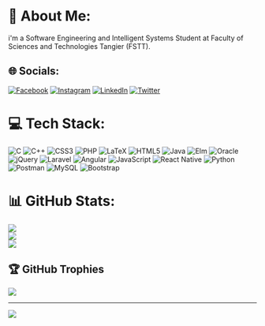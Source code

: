 # 💫 About Me:
i'm a Software Engineering and Intelligent Systems Student at Faculty of Sciences and Technologies Tangier (FSTT).


## 🌐 Socials:
[![Facebook](https://img.shields.io/badge/Facebook-%231877F2.svg?logo=Facebook&logoColor=white)](https://facebook.com/fouad.elmetioui) [![Instagram](https://img.shields.io/badge/Instagram-%23E4405F.svg?logo=Instagram&logoColor=white)](https://instagram.com/metiouifouadel) [![LinkedIn](https://img.shields.io/badge/LinkedIn-%230077B5.svg?logo=linkedin&logoColor=white)](https://linkedin.com/in/fouad-el-metioui-376198202) [![Twitter](https://img.shields.io/badge/Twitter-%231DA1F2.svg?logo=Twitter&logoColor=white)](https://twitter.com/elmfouad1) 

# 💻 Tech Stack:
![C](https://img.shields.io/badge/c-%2300599C.svg?style=for-the-badge&logo=c&logoColor=white) ![C++](https://img.shields.io/badge/c++-%2300599C.svg?style=for-the-badge&logo=c%2B%2B&logoColor=white) ![CSS3](https://img.shields.io/badge/css3-%231572B6.svg?style=for-the-badge&logo=css3&logoColor=white) ![PHP](https://img.shields.io/badge/php-%23777BB4.svg?style=for-the-badge&logo=php&logoColor=white) ![LaTeX](https://img.shields.io/badge/latex-%23008080.svg?style=for-the-badge&logo=latex&logoColor=white) ![HTML5](https://img.shields.io/badge/html5-%23E34F26.svg?style=for-the-badge&logo=html5&logoColor=white) ![Java](https://img.shields.io/badge/java-%23ED8B00.svg?style=for-the-badge&logo=java&logoColor=white) ![Elm](https://img.shields.io/badge/Elm-60B5CC?style=for-the-badge&logo=elm&logoColor=white) ![Oracle](https://img.shields.io/badge/Oracle-F80000?style=for-the-badge&logo=oracle&logoColor=white) ![jQuery](https://img.shields.io/badge/jquery-%230769AD.svg?style=for-the-badge&logo=jquery&logoColor=white) ![Laravel](https://img.shields.io/badge/laravel-%23FF2D20.svg?style=for-the-badge&logo=laravel&logoColor=white) ![Angular](https://img.shields.io/badge/angular-%23DD0031.svg?style=for-the-badge&logo=angular&logoColor=white) ![JavaScript](https://img.shields.io/badge/javascript-%23323330.svg?style=for-the-badge&logo=javascript&logoColor=%23F7DF1E) ![React Native](https://img.shields.io/badge/react_native-%2320232a.svg?style=for-the-badge&logo=react&logoColor=%2361DAFB) ![Python](https://img.shields.io/badge/python-3670A0?style=for-the-badge&logo=python&logoColor=ffdd54) ![Postman](https://img.shields.io/badge/Postman-FF6C37?style=for-the-badge&logo=postman&logoColor=white) ![MySQL](https://img.shields.io/badge/mysql-%2300f.svg?style=for-the-badge&logo=mysql&logoColor=white) ![Bootstrap](https://img.shields.io/badge/bootstrap-%23563D7C.svg?style=for-the-badge&logo=bootstrap&logoColor=white)
# 📊 GitHub Stats:
![](https://github-readme-stats.vercel.app/api?username=FouadElMetioui&theme=dark&hide_border=false&include_all_commits=false&count_private=false)<br/>
![](https://github-readme-streak-stats.herokuapp.com/?user=FouadElMetioui&theme=dark&hide_border=false)<br/>
![](https://github-readme-stats.vercel.app/api/top-langs/?username=FouadElMetioui&theme=dark&hide_border=false&include_all_commits=false&count_private=false&layout=compact)

## 🏆 GitHub Trophies
![](https://github-profile-trophy.vercel.app/?username=FouadElMetioui&theme=radical&no-frame=false&no-bg=true&margin-w=4)

---
[![](https://visitcount.itsvg.in/api?id=FouadElMetioui&icon=0&color=0)](https://visitcount.itsvg.in)
